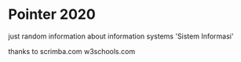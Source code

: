 # Pointer 2020 
just random information about information systems 'Sistem Informasi'




thanks to
scrimba.com
w3schools.com
